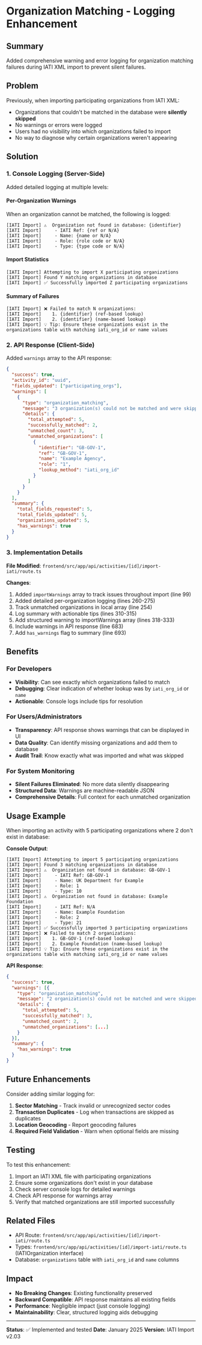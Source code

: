 # Organization Matching - Logging Enhancement

## Summary

Added comprehensive warning and error logging for organization matching failures during IATI XML import to prevent silent failures.

## Problem

Previously, when importing participating organizations from IATI XML:
- Organizations that couldn't be matched in the database were **silently skipped**
- No warnings or errors were logged
- Users had no visibility into which organizations failed to import
- No way to diagnose why certain organizations weren't appearing

## Solution

### 1. Console Logging (Server-Side)

Added detailed logging at multiple levels:

#### Per-Organization Warnings
When an organization cannot be matched, the following is logged:
```
[IATI Import] ⚠️  Organization not found in database: {identifier}
[IATI Import]     - IATI Ref: {ref or N/A}
[IATI Import]     - Name: {name or N/A}
[IATI Import]     - Role: {role code or N/A}
[IATI Import]     - Type: {type code or N/A}
```

#### Import Statistics
```
[IATI Import] Attempting to import X participating organizations
[IATI Import] Found Y matching organizations in database
[IATI Import] ✅ Successfully imported Z participating organizations
```

#### Summary of Failures
```
[IATI Import] ❌ Failed to match N organizations:
[IATI Import]    1. {identifier} (ref-based lookup)
[IATI Import]    2. {identifier} (name-based lookup)
[IATI Import] 💡 Tip: Ensure these organizations exist in the organizations table with matching iati_org_id or name values
```

### 2. API Response (Client-Side)

Added `warnings` array to the API response:

```json
{
  "success": true,
  "activity_id": "uuid",
  "fields_updated": ["participating_orgs"],
  "warnings": [
    {
      "type": "organization_matching",
      "message": "3 organization(s) could not be matched and were skipped",
      "details": {
        "total_attempted": 5,
        "successfully_matched": 2,
        "unmatched_count": 3,
        "unmatched_organizations": [
          {
            "identifier": "GB-GOV-1",
            "ref": "GB-GOV-1",
            "name": "Example Agency",
            "role": "1",
            "lookup_method": "iati_org_id"
          }
        ]
      }
    }
  ],
  "summary": {
    "total_fields_requested": 5,
    "total_fields_updated": 5,
    "organizations_updated": 5,
    "has_warnings": true
  }
}
```

### 3. Implementation Details

**File Modified**: `frontend/src/app/api/activities/[id]/import-iati/route.ts`

**Changes**:
1. Added `importWarnings` array to track issues throughout import (line 99)
2. Added detailed per-organization logging (lines 260-275)
3. Track unmatched organizations in local array (line 254)
4. Log summary with actionable tips (lines 310-315)
5. Add structured warning to importWarnings array (lines 318-333)
6. Include warnings in API response (line 683)
7. Add `has_warnings` flag to summary (line 693)

## Benefits

### For Developers
- **Visibility**: Can see exactly which organizations failed to match
- **Debugging**: Clear indication of whether lookup was by `iati_org_id` or `name`
- **Actionable**: Console logs include tips for resolution

### For Users/Administrators
- **Transparency**: API response shows warnings that can be displayed in UI
- **Data Quality**: Can identify missing organizations and add them to database
- **Audit Trail**: Know exactly what was imported and what was skipped

### For System Monitoring
- **Silent Failures Eliminated**: No more data silently disappearing
- **Structured Data**: Warnings are machine-readable JSON
- **Comprehensive Details**: Full context for each unmatched organization

## Usage Example

When importing an activity with 5 participating organizations where 2 don't exist in database:

**Console Output**:
```
[IATI Import] Attempting to import 5 participating organizations
[IATI Import] Found 3 matching organizations in database
[IATI Import] ⚠️  Organization not found in database: GB-GOV-1
[IATI Import]     - IATI Ref: GB-GOV-1
[IATI Import]     - Name: UK Department for Example
[IATI Import]     - Role: 1
[IATI Import]     - Type: 10
[IATI Import] ⚠️  Organization not found in database: Example Foundation
[IATI Import]     - IATI Ref: N/A
[IATI Import]     - Name: Example Foundation
[IATI Import]     - Role: 2
[IATI Import]     - Type: 21
[IATI Import] ✅ Successfully imported 3 participating organizations
[IATI Import] ❌ Failed to match 2 organizations:
[IATI Import]    1. GB-GOV-1 (ref-based lookup)
[IATI Import]    2. Example Foundation (name-based lookup)
[IATI Import] 💡 Tip: Ensure these organizations exist in the organizations table with matching iati_org_id or name values
```

**API Response**:
```json
{
  "success": true,
  "warnings": [{
    "type": "organization_matching",
    "message": "2 organization(s) could not be matched and were skipped",
    "details": {
      "total_attempted": 5,
      "successfully_matched": 3,
      "unmatched_count": 2,
      "unmatched_organizations": [...]
    }
  }],
  "summary": {
    "has_warnings": true
  }
}
```

## Future Enhancements

Consider adding similar logging for:
1. **Sector Matching** - Track invalid or unrecognized sector codes
2. **Transaction Duplicates** - Log when transactions are skipped as duplicates
3. **Location Geocoding** - Report geocoding failures
4. **Required Field Validation** - Warn when optional fields are missing

## Testing

To test this enhancement:
1. Import an IATI XML file with participating organizations
2. Ensure some organizations don't exist in your database
3. Check server console logs for detailed warnings
4. Check API response for warnings array
5. Verify that matched organizations are still imported successfully

## Related Files

- API Route: `frontend/src/app/api/activities/[id]/import-iati/route.ts`
- Types: `frontend/src/app/api/activities/[id]/import-iati/route.ts` (IATIOrganization interface)
- Database: `organizations` table with `iati_org_id` and `name` columns

## Impact

- **No Breaking Changes**: Existing functionality preserved
- **Backward Compatible**: API response maintains all existing fields
- **Performance**: Negligible impact (just console logging)
- **Maintainability**: Clear, structured logging aids debugging

---

**Status**: ✅ Implemented and tested
**Date**: January 2025
**Version**: IATI Import v2.03

